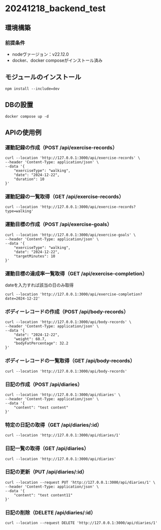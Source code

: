 # 20241218_backend_test

## 環境構築
### 前提条件
- nodeヴァージョン：v22.12.0
- docker、docker composeがインストール済み

## モジュールのインストール
```
npm install --include=dev
```

## DBの設置
```
docker compose up -d
```

## APIの使用例
### 運動記録の作成（POST /api/exercise-records）
```
curl --location 'http://127.0.0.1:3000/api/exercise-records' \
--header 'Content-Type: application/json' \
--data '{
    "exerciseType": "walking",
    "date": "2024-12-22",
    "duration": 10
}'
```

### 運動記録の一覧取得（GET /api/exercise-records）
```
curl --location 'http://127.0.0.1:3000/api/exercise-records?type=walking'
```

### 運動目標の作成（POST /api/exercise-goals）
```
curl --location 'http://127.0.0.1:3000/api/exercise-goals' \
--header 'Content-Type: application/json' \
--data '{
    "exerciseType": "walking",
    "date": "2024-12-22",
    "targetMinutes": 10
}'
```

### 運動目標の達成率一覧取得（GET /api/exercise-completion）
dateを入力すれば該当の日のみ取得
```
curl --location 'http://127.0.0.1:3000/api/exercise-completion?date=2024-12-22'
```

### ボディーレコードの作成（POST /api/body-records）
```
curl --location 'http://127.0.0.1:3000/api/body-records' \
--header 'Content-Type: application/json' \
--data '{
    "date": "2024-12-22",
    "weight": 60.7,
    "bodyFatPercentage": 32.2
}'
```

### ボディーレコードの一覧取得（GET /api/body-records）
```
curl --location 'http://127.0.0.1:3000/api/body-records'
```

### 日記の作成（POST /api/diaries）
```
curl --location 'http://127.0.0.1:3000/api/diaries' \
--header 'Content-Type: application/json' \
--data '{
    "content": "test content"
}'
```

### 特定の日記の取得（GET /api/diaries/:id）
```
curl --location 'http://127.0.0.1:3000/api/diaries/1'
```

### 日記一覧の取得（GET /api/diaries）
```
curl --location 'http://127.0.0.1:3000/api/diaries'
```

### 日記の更新（PUT /api/diaries/:id）
```
curl --location --request PUT 'http://127.0.0.1:3000/api/diaries/1' \
--header 'Content-Type: application/json' \
--data '{
    "content": "test content11"
}'
```

### 日記の削除（DELETE /api/diaries/:id）
```
curl --location --request DELETE 'http://127.0.0.1:3000/api/diaries/1'
```

